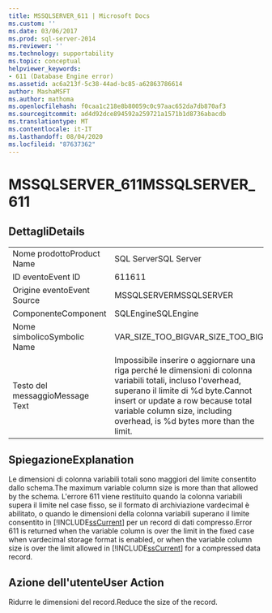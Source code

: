 ```yaml
---
title: MSSQLSERVER_611 | Microsoft Docs
ms.custom: ''
ms.date: 03/06/2017
ms.prod: sql-server-2014
ms.reviewer: ''
ms.technology: supportability
ms.topic: conceptual
helpviewer_keywords:
- 611 (Database Engine error)
ms.assetid: ac6a213f-5c38-44ad-bc85-a62863786614
author: MashaMSFT
ms.author: mathoma
ms.openlocfilehash: f0caa1c218e8b80059c0c97aac652da7db870af3
ms.sourcegitcommit: ad4d92dce894592a259721a1571b1d8736abacdb
ms.translationtype: MT
ms.contentlocale: it-IT
ms.lasthandoff: 08/04/2020
ms.locfileid: "87637362"
---
```

# <a name="mssqlserver_611"></a><span data-ttu-id="4058b-102">MSSQLSERVER_611</span><span class="sxs-lookup"><span data-stu-id="4058b-102">MSSQLSERVER_611</span></span>
    
## <a name="details"></a><span data-ttu-id="4058b-103">Dettagli</span><span class="sxs-lookup"><span data-stu-id="4058b-103">Details</span></span>  
  
|||  
|-|-|  
|<span data-ttu-id="4058b-104">Nome prodotto</span><span class="sxs-lookup"><span data-stu-id="4058b-104">Product Name</span></span>|<span data-ttu-id="4058b-105">SQL Server</span><span class="sxs-lookup"><span data-stu-id="4058b-105">SQL Server</span></span>|  
|<span data-ttu-id="4058b-106">ID evento</span><span class="sxs-lookup"><span data-stu-id="4058b-106">Event ID</span></span>|<span data-ttu-id="4058b-107">611</span><span class="sxs-lookup"><span data-stu-id="4058b-107">611</span></span>|  
|<span data-ttu-id="4058b-108">Origine evento</span><span class="sxs-lookup"><span data-stu-id="4058b-108">Event Source</span></span>|<span data-ttu-id="4058b-109">MSSQLSERVER</span><span class="sxs-lookup"><span data-stu-id="4058b-109">MSSQLSERVER</span></span>|  
|<span data-ttu-id="4058b-110">Componente</span><span class="sxs-lookup"><span data-stu-id="4058b-110">Component</span></span>|<span data-ttu-id="4058b-111">SQLEngine</span><span class="sxs-lookup"><span data-stu-id="4058b-111">SQLEngine</span></span>|  
|<span data-ttu-id="4058b-112">Nome simbolico</span><span class="sxs-lookup"><span data-stu-id="4058b-112">Symbolic Name</span></span>|<span data-ttu-id="4058b-113">VAR_SIZE_TOO_BIG</span><span class="sxs-lookup"><span data-stu-id="4058b-113">VAR_SIZE_TOO_BIG</span></span>|  
|<span data-ttu-id="4058b-114">Testo del messaggio</span><span class="sxs-lookup"><span data-stu-id="4058b-114">Message Text</span></span>|<span data-ttu-id="4058b-115">Impossibile inserire o aggiornare una riga perché le dimensioni di colonna variabili totali, incluso l'overhead, superano il limite di %d byte.</span><span class="sxs-lookup"><span data-stu-id="4058b-115">Cannot insert or update a row because total variable column size, including overhead, is %d bytes more than the limit.</span></span>|  
  
## <a name="explanation"></a><span data-ttu-id="4058b-116">Spiegazione</span><span class="sxs-lookup"><span data-stu-id="4058b-116">Explanation</span></span>  
 <span data-ttu-id="4058b-117">Le dimensioni di colonna variabili totali sono maggiori del limite consentito dallo schema.</span><span class="sxs-lookup"><span data-stu-id="4058b-117">The maximum variable column size is more than that allowed by the schema.</span></span> <span data-ttu-id="4058b-118">L'errore 611 viene restituito quando la colonna variabili supera il limite nel case fisso, se il formato di archiviazione vardecimal è abilitato, o quando le dimensioni della colonna variabili superano il limite consentito in [!INCLUDE[ssCurrent](../../includes/sscurrent-md.md)] per un record di dati compresso.</span><span class="sxs-lookup"><span data-stu-id="4058b-118">Error 611 is returned when the variable column is over the limit in the fixed case when vardecimal storage format is enabled, or when the variable column size is over the limit allowed in [!INCLUDE[ssCurrent](../../includes/sscurrent-md.md)] for a compressed data record.</span></span>  
  
## <a name="user-action"></a><span data-ttu-id="4058b-119">Azione dell'utente</span><span class="sxs-lookup"><span data-stu-id="4058b-119">User Action</span></span>  
 <span data-ttu-id="4058b-120">Ridurre le dimensioni del record.</span><span class="sxs-lookup"><span data-stu-id="4058b-120">Reduce the size of the record.</span></span>  
  
  
